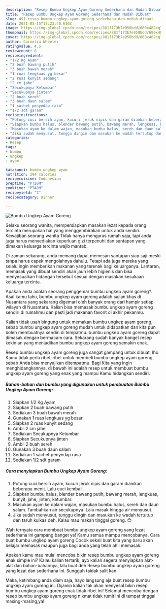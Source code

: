 ```yaml
---
description: "Resep Bumbu Ungkep Ayam Goreng Sederhana dan Mudah Dibuat"
title: "Resep Bumbu Ungkep Ayam Goreng Sederhana dan Mudah Dibuat"
slug: 491-resep-bumbu-ungkep-ayam-goreng-sederhana-dan-mudah-dibuat
date: 2021-05-15T17:23:40.616Z
image: https://img-global.cpcdn.com/recipes/881f173b7e950bdd/680x482cq70/bumbu-ungkep-ayam-goreng-foto-resep-utama.jpg
thumbnail: https://img-global.cpcdn.com/recipes/881f173b7e950bdd/680x482cq70/bumbu-ungkep-ayam-goreng-foto-resep-utama.jpg
cover: https://img-global.cpcdn.com/recipes/881f173b7e950bdd/680x482cq70/bumbu-ungkep-ayam-goreng-foto-resep-utama.jpg
author: Cornelia Wheeler
ratingvalue: 4.5
reviewcount: 8
recipeingredient:
- "1/2 Kg Ayam"
- "2 buah bawang putih"
- "3 buah bawah merah"
- "1 ruas lengkuas yg besar"
- "2 ruas kunyit sedang"
- "2 cm jahe"
- "Secukupnya Ketumbar"
- "Secukupnya jinten"
- "2 buah sereh"
- "3 buah daun salam"
- "1 sachet penyedap rasa"
- "1/2 sdt garam"
recipeinstructions:
- "Potong cuci bersih ayam, kucuri jeruk nipis dan garam diamkan beberapa menit. Lalu cuci kembali."
- "Siapkan bumbu halus, blender bawang putih, bawang merah, lengkuas, kunyit, jahe, jinten, ketumbar."
- "Masukan ayam ke dalam wajan, masukan bumbu halus, sereh dan daun salam. Tambahkan air secukupnya. Lalu masak hingga air menyusut."
- "Jika sudah menyusut, tunggu dingin dan masukan ke wadah tertutup dan taruh kulkas deh. Kalau mau makan tinggal goreng. 😊"
categories:
- Resep
tags:
- bumbu
- ungkep
- ayam

katakunci: bumbu ungkep ayam 
nutrition: 294 calories
recipecuisine: Indonesian
preptime: "PT20M"
cooktime: "PT48M"
recipeyield: "2"
recipecategory: Dinner

---
```



![Bumbu Ungkep Ayam Goreng](https://img-global.cpcdn.com/recipes/881f173b7e950bdd/680x482cq70/bumbu-ungkep-ayam-goreng-foto-resep-utama.jpg)

Selaku seorang wanita, mempersiapkan masakan lezat kepada orang tercinta merupakan hal yang menggembirakan untuk anda sendiri. Kewajiban seorang  wanita Tidak hanya mengurus rumah saja, tapi anda juga harus menyediakan keperluan gizi terpenuhi dan santapan yang dimakan keluarga tercinta wajib mantab.

Di zaman  sekarang, anda memang dapat memesan santapan siap saji meski tanpa harus capek mengolahnya dahulu. Tetapi ada juga mereka yang selalu ingin memberikan makanan yang terenak bagi keluarganya. Lantaran, memasak yang dibuat sendiri akan jauh lebih higienis dan bisa menyesuaikan hidangan tersebut sesuai dengan masakan kesukaan keluarga tercinta. 



Apakah anda adalah seorang penggemar bumbu ungkep ayam goreng?. Asal kamu tahu, bumbu ungkep ayam goreng adalah sajian khas di Nusantara yang sekarang digemari oleh banyak orang dari hampir setiap wilayah di Nusantara. Kalian bisa memasak bumbu ungkep ayam goreng sendiri di rumahmu dan pasti jadi makanan favorit di akhir pekanmu.

Kalian tidak usah bingung untuk memakan bumbu ungkep ayam goreng, sebab bumbu ungkep ayam goreng mudah untuk didapatkan dan kita pun boleh membuatnya sendiri di tempatmu. bumbu ungkep ayam goreng dapat dimasak dengan bermacam cara. Sekarang sudah banyak banget resep kekinian yang menjadikan bumbu ungkep ayam goreng semakin enak.

Resep bumbu ungkep ayam goreng juga sangat gampang untuk dibuat, lho. Kamu tidak perlu ribet-ribet untuk membeli bumbu ungkep ayam goreng, sebab Anda bisa menyajikan ditempatmu. Bagi Kita yang ingin menghidangkannya, di bawah ini adalah resep untuk membuat bumbu ungkep ayam goreng yang enak yang mampu Kamu hidangkan sendiri.

<!--inarticleads1-->

##### Bahan-bahan dan bumbu yang digunakan untuk pembuatan Bumbu Ungkep Ayam Goreng:

1. Siapkan 1/2 Kg Ayam
1. Siapkan 2 buah bawang putih
1. Sediakan 3 buah bawah merah
1. Gunakan 1 ruas lengkuas yg besar
1. Siapkan 2 ruas kunyit sedang
1. Ambil 2 cm jahe
1. Sediakan Secukupnya Ketumbar
1. Siapkan Secukupnya jinten
1. Ambil 2 buah sereh
1. Gunakan 3 buah daun salam
1. Sediakan 1 sachet penyedap rasa
1. Sediakan 1/2 sdt garam




<!--inarticleads2-->

##### Cara menyiapkan Bumbu Ungkep Ayam Goreng:

1. Potong cuci bersih ayam, kucuri jeruk nipis dan garam diamkan beberapa menit. Lalu cuci kembali.
1. Siapkan bumbu halus, blender bawang putih, bawang merah, lengkuas, kunyit, jahe, jinten, ketumbar.
1. Masukan ayam ke dalam wajan, masukan bumbu halus, sereh dan daun salam. Tambahkan air secukupnya. Lalu masak hingga air menyusut.
1. Jika sudah menyusut, tunggu dingin dan masukan ke wadah tertutup dan taruh kulkas deh. Kalau mau makan tinggal goreng. 😊




Wah ternyata cara membuat bumbu ungkep ayam goreng yang lezat sederhana ini gampang banget ya! Kamu semua mampu mencobanya. Cara buat bumbu ungkep ayam goreng Cocok sekali buat kita yang baru akan belajar memasak maupun juga bagi anda yang telah ahli memasak.

Apakah kamu mau mulai mencoba bikin resep bumbu ungkep ayam goreng enak simple ini? Kalau kalian tertarik, ayo kalian segera menyiapkan alat-alat dan bahan-bahannya, lalu buat deh Resep bumbu ungkep ayam goreng yang lezat dan sederhana ini. Sungguh taidak sulit kan. 

Maka, ketimbang anda diam saja, hayo langsung aja buat resep bumbu ungkep ayam goreng ini. Dijamin kalian tak akan menyesal bikin resep bumbu ungkep ayam goreng enak tidak ribet ini! Selamat mencoba dengan resep bumbu ungkep ayam goreng nikmat tidak rumit ini di tempat tinggal masing-masing,ya!.

